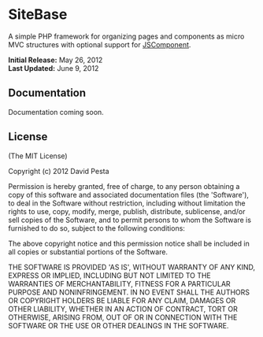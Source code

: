 SiteBase
========

A simple PHP framework for organizing pages and components as micro MVC structures with optional support for <a href="https://github.com/DavidPesta/JSComponent">JSComponent</a>.

<b>Initial Release:</b> May 26, 2012<br>
<b>Last Updated:</b> June 9, 2012


## Documentation

Documentation coming soon.


## License

(The MIT License)

Copyright (c) 2012 David Pesta

Permission is hereby granted, free of charge, to any person obtaining
a copy of this software and associated documentation files (the
'Software'), to deal in the Software without restriction, including
without limitation the rights to use, copy, modify, merge, publish,
distribute, sublicense, and/or sell copies of the Software, and to
permit persons to whom the Software is furnished to do so, subject to
the following conditions:

The above copyright notice and this permission notice shall be
included in all copies or substantial portions of the Software.

THE SOFTWARE IS PROVIDED 'AS IS', WITHOUT WARRANTY OF ANY KIND,
EXPRESS OR IMPLIED, INCLUDING BUT NOT LIMITED TO THE WARRANTIES OF
MERCHANTABILITY, FITNESS FOR A PARTICULAR PURPOSE AND NONINFRINGEMENT.
IN NO EVENT SHALL THE AUTHORS OR COPYRIGHT HOLDERS BE LIABLE FOR ANY
CLAIM, DAMAGES OR OTHER LIABILITY, WHETHER IN AN ACTION OF CONTRACT,
TORT OR OTHERWISE, ARISING FROM, OUT OF OR IN CONNECTION WITH THE
SOFTWARE OR THE USE OR OTHER DEALINGS IN THE SOFTWARE.
